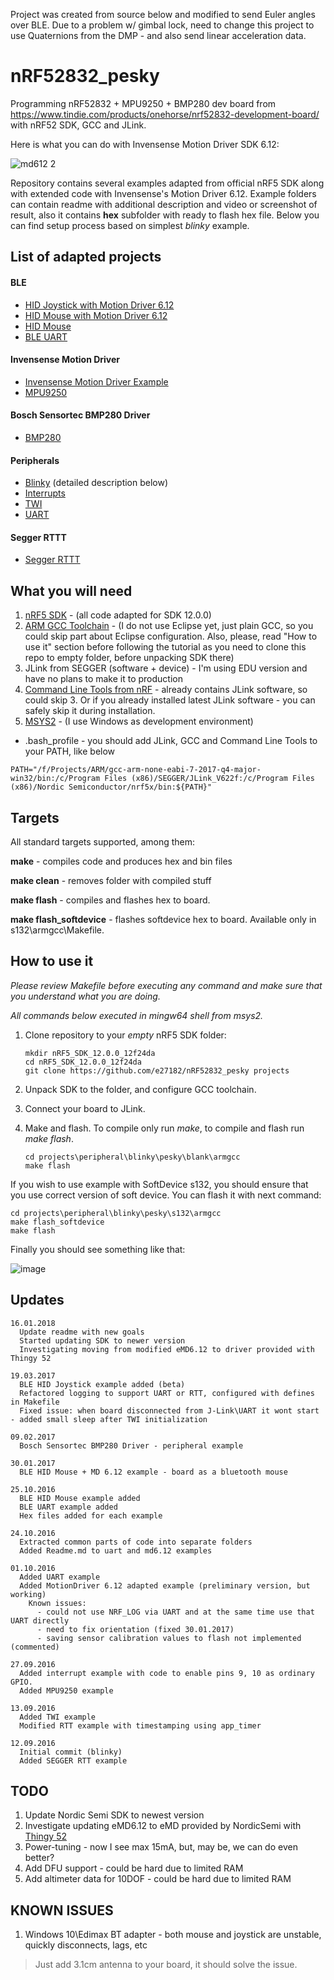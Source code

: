 Project was created from source below and modified to send Euler angles over BLE. Due to a problem w/ gimbal lock, need to change this project to 
use Quaternions from the DMP - and also send linear acceleration data. 


# nRF52832_pesky
Programming nRF52832 + MPU9250 + BMP280 dev board from https://www.tindie.com/products/onehorse/nrf52832-development-board/ with nRF52 SDK, GCC and JLink.

Here is what you can do with Invensense Motion Driver SDK 6.12:

![md612 2](https://cloud.githubusercontent.com/assets/14309815/22778555/0aaaa32e-eec0-11e6-9c70-5df3dec03579.gif)

Repository contains several examples adapted from official nRF5 SDK along with extended code with Invensense's Motion Driver 6.12. Example folders can contain readme with additional description and video or screenshot of result, also it contains **hex** subfolder with ready to flash hex file. Below you can find setup process based on simplest *blinky* example.

## List of adapted projects
#### BLE
- [HID Joystick with Motion Driver 6.12](https://github.com/e27182/nRF52832_pesky/tree/master/ble_peripheral/ble_app_hids_joystick_md612)
- [HID Mouse with Motion Driver 6.12](https://github.com/e27182/nRF52832_pesky/tree/master/ble_peripheral/ble_app_hids_mouse_md612)
- [HID Mouse](https://github.com/e27182/nRF52832_pesky/tree/master/ble_peripheral/ble_app_hids_mouse)
- [BLE UART](https://github.com/e27182/nRF52832_pesky/tree/master/ble_peripheral/ble_app_uart)

#### Invensense Motion Driver
- [Invensense Motion Driver Example](https://github.com/e27182/nRF52832_pesky/tree/master/peripheral/md612)
- [MPU9250](https://github.com/e27182/nRF52832_pesky/tree/master/peripheral/mpu9250)

#### Bosch Sensortec BMP280 Driver
- [BMP280](https://github.com/e27182/nRF52832_pesky/tree/master/peripheral/bmp280)

#### Peripherals
- [Blinky](https://github.com/e27182/nRF52832_pesky/tree/master/peripheral/blinky) (detailed description below)
- [Interrupts](https://github.com/e27182/nRF52832_pesky/tree/master/peripheral/pin_change_int)
- [TWI](https://github.com/e27182/nRF52832_pesky/tree/master/peripheral/twi_master_using_app_twi)
- [UART](https://github.com/e27182/nRF52832_pesky/tree/master/peripheral/uart)

#### Segger RTTT
- [Segger RTTT](https://github.com/e27182/nRF52832_pesky/tree/master/segger/rtt)

## What you will need

1. [nRF5 SDK](https://www.nordicsemi.com/eng/Products/Bluetooth-low-energy/nRF5-SDK) - (all code adapted for SDK 12.0.0)
2. [ARM GCC Toolchain](https://devzone.nordicsemi.com/tutorials/7/) - (I do not use Eclipse yet, just plain GCC, so you could skip part about Eclipse configuration. Also, please, read "How to use it" section before following the tutorial as you need to clone this repo to empty folder, before unpacking SDK there)
3. JLink from SEGGER (software + device) - I'm using EDU version and have no plans to make it to production
4. [Command Line Tools from nRF](https://www.nordicsemi.com/eng/nordic/Products/nRF52832/nRF5x-Command-Line-Tools-Win32/48768) - already contains JLink software, so could skip 3. Or if you already installed latest JLink software - you can safely skip it during installation.
4. [MSYS2](https://msys2.github.io/) - (I use Windows as development environment)
  * .bash_profile - you should add JLink, GCC and Command Line Tools to your PATH, like below

```
PATH="/f/Projects/ARM/gcc-arm-none-eabi-7-2017-q4-major-win32/bin:/c/Program Files (x86)/SEGGER/JLink_V622f:/c/Program Files (x86)/Nordic Semiconductor/nrf5x/bin:${PATH}"
```

## Targets

All standard targets supported, among them:

**make** - compiles code and produces hex and bin files

**make clean** - removes folder with compiled stuff

**make flash** - compiles and flashes hex to board.

**make flash_softdevice** - flashes softdevice hex to board. Available only in s132\armgcc\Makefile.

## How to use it

*Please review Makefile before executing any command and make sure that you understand what you are doing.*

*All commands below executed in mingw64 shell from msys2.*

1. Clone repository to your *empty* nRF5 SDK folder:

   ```
   mkdir nRF5_SDK_12.0.0_12f24da
   cd nRF5_SDK_12.0.0_12f24da
   git clone https://github.com/e27182/nRF52832_pesky projects
   ```

2. Unpack SDK to the folder, and configure GCC toolchain.
3. Connect your board to JLink.
4. Make and flash. To compile only run *make*, to compile and flash run *make flash*.

   ```
   cd projects\peripheral\blinky\pesky\blank\armgcc
   make flash
   ```

If you wish to use example with SoftDevice s132, you should ensure that you use correct version of soft device. You can flash it with next command:

   ```
   cd projects\peripheral\blinky\pesky\s132\armgcc
   make flash_softdevice
   make flash
   ```

Finally you should see something like that:

![image](https://cloud.githubusercontent.com/assets/14309815/18452651/7c87abb4-7944-11e6-9eff-ac716f8a1380.gif)

## Updates

```
16.01.2018
  Update readme with new goals
  Started updating SDK to newer version
  Investigating moving from modified eMD6.12 to driver provided with Thingy 52
  
19.03.2017
  BLE HID Joystick example added (beta)
  Refactored logging to support UART or RTT, configured with defines in Makefile
  Fixed issue: when board disconnected from J-Link\UART it wont start - added small sleep after TWI initialization

09.02.2017
  Bosch Sensortec BMP280 Driver - peripheral example

30.01.2017
  BLE HID Mouse + MD 6.12 example - board as a bluetooth mouse
  
25.10.2016
  BLE HID Mouse example added
  BLE UART example added
  Hex files added for each example

24.10.2016
  Extracted common parts of code into separate folders
  Added Readme.md to uart and md6.12 examples

01.10.2016
  Added UART example
  Added MotionDriver 6.12 adapted example (preliminary version, but working)
    Known issues:
      - could not use NRF_LOG via UART and at the same time use that UART directly
      - need to fix orientation (fixed 30.01.2017)
      - saving sensor calibration values to flash not implemented (commented)

27.09.2016
  Added interrupt example with code to enable pins 9, 10 as ordinary GPIO.
  Added MPU9250 example

13.09.2016
  Added TWI example
  Modified RTT example with timestamping using app_timer

12.09.2016
  Initial commit (blinky)
  Added SEGGER RTT example
```

## TODO

1. Update Nordic Semi SDK to newest version
2. Investigate updating eMD6.12 to eMD provided by NordicSemi with [Thingy 52](https://www.nordicsemi.com/eng/Products/Nordic-Thingy-52)
3. Power-tuning - now I see max 15mA, but, may be, we can do even better?
4. Add DFU support - could be hard due to limited RAM
5. Add altimeter data for 10DOF - could be hard due to limited RAM

## KNOWN ISSUES
1. Windows 10\Edimax BT adapter - both mouse and joystick are unstable, quickly disconnects, lags, etc
> Just add 3.1cm antenna to your board, it should solve the issue.
